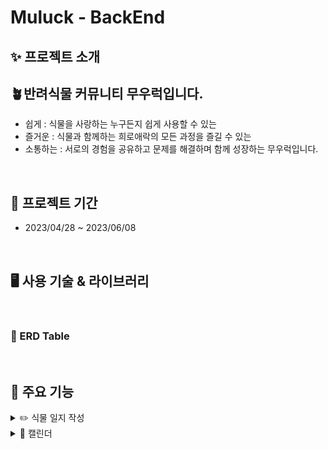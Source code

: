 # Muluck - BackEnd

## ✨ 프로젝트 소개 

## 🪴반려식물 커뮤니티 무우럭입니다.
* 쉽게 : 식물을 사랑하는 누구든지 쉽게 사용할 수 있는
* 즐거운 : 식물과 함께하는 희로애락의 모든 과정을 즐길 수 있는
* 소통하는 : 서로의 경험을 공유하고 문제를 해결하며 함께 성장하는 무우럭입니다.

<br />

## 📆 프로젝트 기간
- 2023/04/28 ~ 2023/06/08

<br />

## 🖥️ 사용 기술 & 라이브러리

<br />

### 🎨 ERD Table

<br />

## 🔧 주요 기능


<details>
  
  <summary> ✏️ 식물 일지 작성 </summary>
  - 하루 하루 자라는 나의 식물 일지를 작성하고, 사진이나 이모티콘으로 감정을 표현할 수 있습니다. <br>
  - 감정 이모티콘을 선택하여 내 식물의 오늘 하루가 어땠는지 나타낼 수 있습니다.
  
 </details>
 
 <details>
  
  <summary> 📆 캘린더 </summary>

  
 </details>
